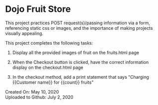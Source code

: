 # Dojo Fruit Store

This project practices POST request(s)/passing information via a form,
referencing static css or images, and the importance of making projects visually appealing.

This project completes the following tasks:

1. Display all the provided images of fruit on the fruits.html page

2. When the Checkout button is clicked, have the correct information display on the checkout.html page

3. In the checkout method, add a print statement that says "Charging {{Customer name}} for {{count}} fruits"

Created On: May 10, 2020\
Uploaded to Github: July 2, 2020

